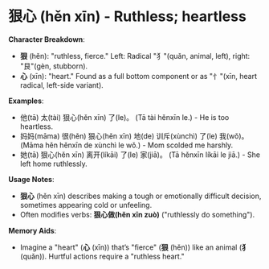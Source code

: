 # **狠心 (hěn xīn) - Ruthless; heartless**

**Character Breakdown**:  
- **狠** (hěn): "ruthless, fierce." Left: Radical "犭"(quǎn, animal, left), right: "艮"(gèn, stubborn).  
- **心** (xīn): "heart." Found as a full bottom component or as "忄"(xīn, heart radical, left-side variant).

**Examples**:  
- 他(tā) 太(tài) 狠心(hěn xīn) 了(le)。 (Tā tài hěnxīn le.) - He is too heartless.  
- 妈妈(māma) 很(hěn) 狠心(hěn xīn) 地(de) 训斥(xùnchì) 了(le) 我(wǒ)。 (Māma hěn hěnxīn de xùnchì le wǒ.) - Mom scolded me harshly.  
- 她(tā) 狠心(hěn xīn) 离开(líkāi) 了(le) 家(jiā)。 (Tā hěnxīn líkāi le jiā.) - She left home ruthlessly.

**Usage Notes**:  
- **狠心** (hěn xīn) describes making a tough or emotionally difficult decision, sometimes appearing cold or unfeeling.  
- Often modifies verbs: **狠心做(hěn xīn zuò)** ("ruthlessly do something").

**Memory Aids**:  
- Imagine a "heart" (**心** (xīn)) that’s "fierce" (**狠** (hěn)) like an animal (**犭** (quǎn)). Hurtful actions require a "ruthless heart."
